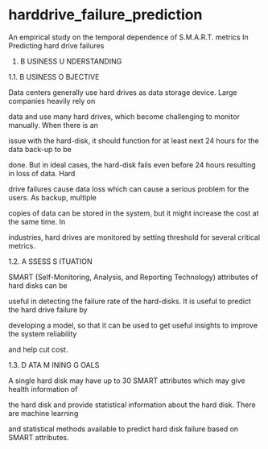 # harddrive_failure_prediction
An empirical study on the temporal dependence of S.M.A.R.T. metrics In Predicting hard drive failures

1. B USINESS U NDERSTANDING

1.1. B USINESS O BJECTIVE

Data centers generally use hard drives as data storage device. Large companies heavily rely on

data and use many hard drives, which become challenging to monitor manually. When there is an

issue with the hard-disk, it should function for at least next 24 hours for the data back-up to be

done. But in ideal cases, the hard-disk fails even before 24 hours resulting in loss of data. Hard

drive failures cause data loss which can cause a serious problem for the users. As backup, multiple

copies of data can be stored in the system, but it might increase the cost at the same time. In

industries, hard drives are monitored by setting threshold for several critical metrics.

1.2. A SSESS S ITUATION

SMART (Self-Monitoring, Analysis, and Reporting Technology) attributes of hard disks can be

useful in detecting the failure rate of the hard-disks. It is useful to predict the hard drive failure by

developing a model, so that it can be used to get useful insights to improve the system reliability

and help cut cost.

1.3. D ATA M INING G OALS

A single hard disk may have up to 30 SMART attributes which may give health information of

the hard disk and provide statistical information about the hard disk. There are machine learning

and statistical methods available to predict hard disk failure based on SMART attributes.
